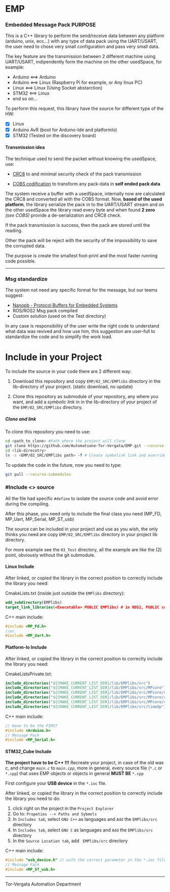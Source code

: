 # EMP
### Embedded Message Pack PURPOSE

This is a C++ library to perform the  send/receive data between any platform (arduino, unix, ecc...) with any type of data pack using the UART/USART, the user need to chose very small configuration and pass very small data.

The key feature are the transmission between 2 different machine using UART/USART, indipendently form the machine on the other usedSpace, for example:

- Arduino <==> Arduino
- Arduino <==> Linux (Raspberry Pi for example, or Any linux PC)
- Linux <==> Linux (Using Socket abstarction)
- STM32 <==> Linux
- end so on...

 To perform this request, this library have the source for different type of the HW:

- [x] Linux
- [x] Arduino AvR (boot for Arduino-Ide and platformIo)
- [x] STM32 (Tested on the discovery board)

#### Transmission idea
The technique used to send the packet without knowing the usedSpace, use:

- [CRC8](https://en.wikipedia.org/wiki/Cyclic_redundancy_check) to and minimal security check of the pack transmission

- [COBS codification](https://en.wikipedia.org/wiki/Consistent_Overhead_Byte_Stuffing) to transform any pack-data in **self ended pack data**

The system receive a buffer with a usedSpace, internally now are calculated the CRC8 and converted all with the  COBS format. Now, **based of the used platform**, the library serialize the pack in to the UART/USART stream and on the other usedSpace the library read every byte and when found **2 zero** *(see COBS)* provide a de-serialization and CRC8 check.

If the pack transmission is success, then the pack are stored until the reading.

Other the pack will be reject with the security of the impossibility to save the corrupted data.   

 The purpose is create the smallest foot-print and the most faster running code possible.

---

### Msg standardize

The system not need any specific format for the message, but our teems suggest:

-  [Nanopb - Protocol Buffers for Embedded Systems](https://github.com/nanopb/nanopb)
- ROS/ROS2 Msg pack compiled
- Custom solution (used on the Test directory)

In any case is responsibility of the user write the right code to understand what data was revived and how use him, this suggestion are user-full to standardize the code and to simplify the work load.

# Include in your Project

To include the source in your code there are 2 different way:

1.  Download this repository and copy  `EMP/02_SRC/EMPlibs` directory in the lib-directory of your project. (static download, no update)

2.  Clone this repository as submodule of your repository, any where you want, and add a *symbolic link* in in the lib-directory of your project of the `EMP/02_SRC/EMPlibs` directory.

##### Clone and link

   To clone this repository you need to use:

   ```bash
   cd <path_to_clone> #Path where the project will clone
   git clone https://github.com/Automatione-Tor-Vergata/EMP.git --recurse-submodules
   cd <lib-direcotry>
   ln -s <EMP/02_SRC/EMPlibs path> -f # Create symbolink link and override precedent if present
   ```
To update the code in the future, now you need to type:
   ```bash
   git pull --recurse-submodules
   ```
### #Include <> source
All the file had specific `#define` to isolate the source code and avoid error during the compiling.

After this phase, you need only to include the final class you need (MP_FD, MP_Uart, MP_Serial, MP_ST_usb)

The source can be included in your project and use as you wish, the only thinks you need are copy `EMP/02_SRC/EMPlibs` directory in your project lib directory.

For more example see the `03_Test` directory, all the example are like the (2) point, obviously without the git submodule.

#### Linux Include

After linked, or copied the library in the correct position to correctly include the library you need:

CmakeLists.txt (inside just outside the `EMPlibs` directory):

```cmake
add_subdirectory(EMPlibs)
target_link_libraries(<Executable> PUBLIC EMPlibs) # in ROS2, PUBLIC could create problem
```

C++ main include:

```c++
#include <MP_Fd.h>
//or
#include <MP_Uart.h>
```

#### Platform-Io Include

After linked, or copied the library in the correct position to correctly include the library you need:

CmakeListsPrivate.txt:

```cmake
include_directories("${CMAKE_CURRENT_LIST_DIR}/lib/EMPlibs/src")
include_directories("${CMAKE_CURRENT_LIST_DIR}/lib/EMPlibs/src/MPcore")
include_directories("${CMAKE_CURRENT_LIST_DIR}/lib/EMPlibs/src/MPcore/circularBuffer")
include_directories("${CMAKE_CURRENT_LIST_DIR}/lib/EMPlibs/src/MPcore/cobs-c")
include_directories("${CMAKE_CURRENT_LIST_DIR}/lib/EMPlibs/src/MPcore/crc8")
include_directories("${CMAKE_CURRENT_LIST_DIR}/lib/EMPlibs/src/timeOp")
```

C++ main include:

```c++
// Have to be the FIRST
#include <Arduino.h>
// Message Pack 
#include <MP_Serial.h>
```



#### STM32_Cube Include

**The project have to be C++ !!!** Recreate your project, in case of the old was c, and change *`main.c`* to *`main.cpp`*, more in general, every source file (`*.c` or `*.cpp`) that uses EMP objects or objects in general **MUST BE** `*.cpp`

First configure your **USB device** in the `*.ioc` file. 

After linked, or copied the library in the correct position to correctly include the library you need to do:

1. click right on the project in the `Project Explorer`
2. Go to: `Propeties --> Paths and Sybmols`
3. In `Includes tab`, select `GNU C++` as languages and `Add` the `EMPlibs/src` directory
4. In `Includes tab`, select `GNU C` as languages and `Add` the `EMPlibs/src` directory
5. In the `Source Location tab`, add ` EMPlibs/src` directory

C++ main include:

```c++
#include "usb_device.h" // with the correct parameter in the *.ioc file
// Message Pack 
#include <MP_ST_usb.h>

```





---
Tor-Vergata Automation Department

